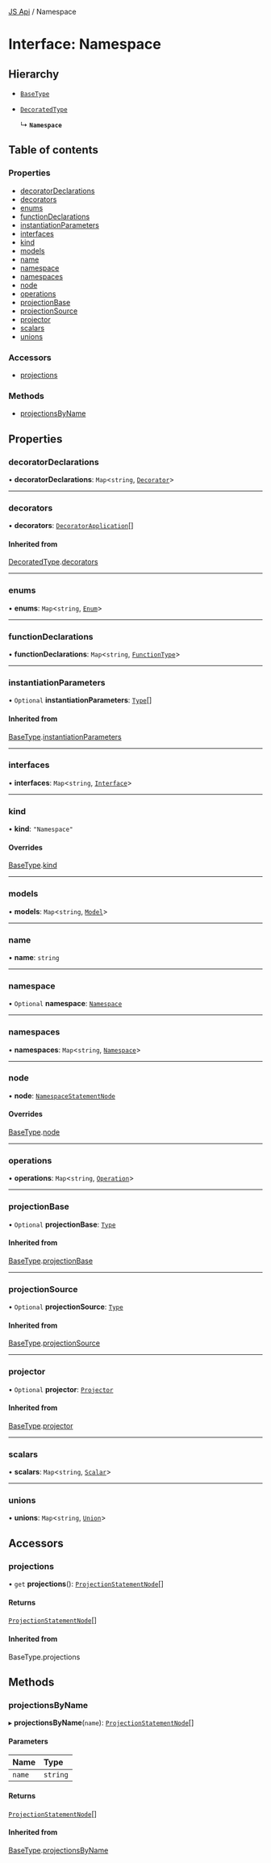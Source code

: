 [JS Api](../index.md) / Namespace

# Interface: Namespace

## Hierarchy

- [`BaseType`](BaseType.md)

- [`DecoratedType`](DecoratedType.md)

  ↳ **`Namespace`**

## Table of contents

### Properties

- [decoratorDeclarations](Namespace.md#decoratordeclarations)
- [decorators](Namespace.md#decorators)
- [enums](Namespace.md#enums)
- [functionDeclarations](Namespace.md#functiondeclarations)
- [instantiationParameters](Namespace.md#instantiationparameters)
- [interfaces](Namespace.md#interfaces)
- [kind](Namespace.md#kind)
- [models](Namespace.md#models)
- [name](Namespace.md#name)
- [namespace](Namespace.md#namespace)
- [namespaces](Namespace.md#namespaces)
- [node](Namespace.md#node)
- [operations](Namespace.md#operations)
- [projectionBase](Namespace.md#projectionbase)
- [projectionSource](Namespace.md#projectionsource)
- [projector](Namespace.md#projector)
- [scalars](Namespace.md#scalars)
- [unions](Namespace.md#unions)

### Accessors

- [projections](Namespace.md#projections)

### Methods

- [projectionsByName](Namespace.md#projectionsbyname)

## Properties

### decoratorDeclarations

• **decoratorDeclarations**: `Map`<`string`, [`Decorator`](Decorator.md)\>

___

### decorators

• **decorators**: [`DecoratorApplication`](DecoratorApplication.md)[]

#### Inherited from

[DecoratedType](DecoratedType.md).[decorators](DecoratedType.md#decorators)

___

### enums

• **enums**: `Map`<`string`, [`Enum`](Enum.md)\>

___

### functionDeclarations

• **functionDeclarations**: `Map`<`string`, [`FunctionType`](FunctionType.md)\>

___

### instantiationParameters

• `Optional` **instantiationParameters**: [`Type`](../index.md#type)[]

#### Inherited from

[BaseType](BaseType.md).[instantiationParameters](BaseType.md#instantiationparameters)

___

### interfaces

• **interfaces**: `Map`<`string`, [`Interface`](Interface.md)\>

___

### kind

• **kind**: ``"Namespace"``

#### Overrides

[BaseType](BaseType.md).[kind](BaseType.md#kind)

___

### models

• **models**: `Map`<`string`, [`Model`](Model.md)\>

___

### name

• **name**: `string`

___

### namespace

• `Optional` **namespace**: [`Namespace`](Namespace.md)

___

### namespaces

• **namespaces**: `Map`<`string`, [`Namespace`](Namespace.md)\>

___

### node

• **node**: [`NamespaceStatementNode`](NamespaceStatementNode.md)

#### Overrides

[BaseType](BaseType.md).[node](BaseType.md#node)

___

### operations

• **operations**: `Map`<`string`, [`Operation`](Operation.md)\>

___

### projectionBase

• `Optional` **projectionBase**: [`Type`](../index.md#type)

#### Inherited from

[BaseType](BaseType.md).[projectionBase](BaseType.md#projectionbase)

___

### projectionSource

• `Optional` **projectionSource**: [`Type`](../index.md#type)

#### Inherited from

[BaseType](BaseType.md).[projectionSource](BaseType.md#projectionsource)

___

### projector

• `Optional` **projector**: [`Projector`](Projector.md)

#### Inherited from

[BaseType](BaseType.md).[projector](BaseType.md#projector)

___

### scalars

• **scalars**: `Map`<`string`, [`Scalar`](Scalar.md)\>

___

### unions

• **unions**: `Map`<`string`, [`Union`](Union.md)\>

## Accessors

### projections

• `get` **projections**(): [`ProjectionStatementNode`](ProjectionStatementNode.md)[]

#### Returns

[`ProjectionStatementNode`](ProjectionStatementNode.md)[]

#### Inherited from

BaseType.projections

## Methods

### projectionsByName

▸ **projectionsByName**(`name`): [`ProjectionStatementNode`](ProjectionStatementNode.md)[]

#### Parameters

| Name | Type |
| :------ | :------ |
| `name` | `string` |

#### Returns

[`ProjectionStatementNode`](ProjectionStatementNode.md)[]

#### Inherited from

[BaseType](BaseType.md).[projectionsByName](BaseType.md#projectionsbyname)
